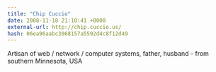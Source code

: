 ```yaml
---
title: "Chip Cuccio"
date: 2008-11-18 21:10:41 +0000
external-url: http://chip.cuccio.us/
hash: 06ea96aabc3068157a5592d4c8f12d49
---
```


Artisan of web / network / computer systems, father, husband - from southern Minnesota, USA

